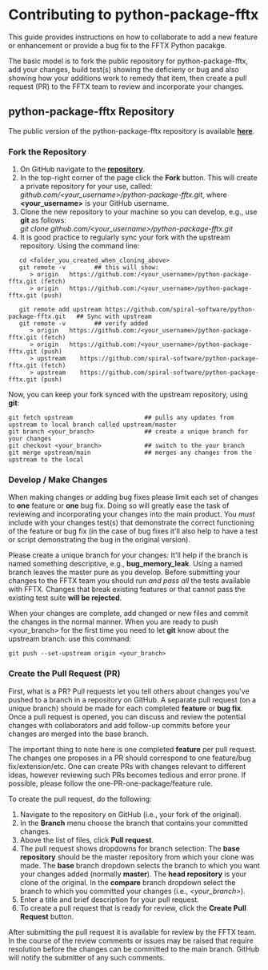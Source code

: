 Contributing to python-package-fftx
===================================

This guide provides instructions on how to collaborate to add a new feature or enhancement or provide a bug fix to the FFTX Python pacakge.

The basic model is to fork the public repository for python-package-fftx, add your changes, build test(s) showing the deficieny or bug and also showing how your additions work to remedy that item, then create a pull request (PR) to the FFTX team to review and incorporate your changes.

## python-package-fftx Repository

The public version of the python-package-fftx repository is available [**here**](https://github.com/spiral-software/python-package-fftx.git).

### Fork the Repository

1.  On GitHub navigate to the [**repository**](https://github.com/spiral-software/python-package-fftx.git).
2.  In the top-right corner of the page click the **Fork** button.  This will create a private repository for your use, called: <br>*github.com/\<your_username\>/python-package-fftx.git*, where **\<your_username\>** is your GitHub username.
3.  Clone the new repository to your machine so you can develop, e.g., use **git** as follows: <br>*git clone github.com/\<your_username\>/python-package-fftx.git*
4.  It is good practice to regularly sync your fork with the upstream repository.  Using the command line:
```
   cd <folder_you_created_when_cloning_above>
   git remote -v		## this will show:
      > origin   https://github.com:/<your_username>/python-package-fftx.git (fetch)
      > origin   https://github.com:/<your_username>/python-package-fftx.git (push)
      
   git remote add upstream https://github.com/spiral-software/python-package-fftx.git	## Sync with upstream
   git remote -v		## verify added
      > origin   https://github.com:/<your_username>/python-package-fftx.git (fetch)
      > origin   https://github.com:/<your_username>/python-package-fftx.git (push)
      > upstream	https://github.com/spiral-software/python-package-fftx.git (fetch)
      > upstream	https://github.com/spiral-software/python-package-fftx.git (push)
```

Now, you can keep your fork synced with the upstream repository, using **git**:
```
git fetch upstream                    ## pulls any updates from upstream to local branch called upstream/master
git branch <your_branch>              ## create a unique branch for your changes
git checkout <your_branch>            ## switch to the your branch 
git merge upstream/main               ## merges any changes from the upstream to the local
```

### Develop / Make Changes

When making changes or adding bug fixes please limit each set of changes to **one** feature or **one** bug fix.  Doing so will greatly ease the task of reviewing and incorporating your changes into the main product.  You *must* include with your changes test(s) that demonstrate the correct functioning of the feature or bug fix (in the case of bug fixes it'll also help to have a test or script demonstrating the bug in the original version).

Please create a unique branch for your changes:  It'll help if the branch is named something descriptive, e.g., **bug_memory_leak**.  Using a named branch leaves the master pure as you develop.  Before submitting your changes to the FFTX team you should run *and pass all* the tests available with FFTX.  Changes that break existing features or that cannot pass the existing test suite **will be rejected**.

When your changes are complete, add changed or new files and commit the changes in the normal manner.  When you are ready to push <your_branch> for the first time you need to let **git** know about the upstream branch: use this command:
```
git push --set-upstream origin <your_branch>
```

### Create the Pull Request (PR)

First, what is a PR?  Pull requests let you tell others about changes you've pushed to a branch in a repository on GitHub.  A separate pull request (on a unique branch) should be made for each completed **feature** or **bug fix**.  Once a pull request is opened, you can discuss and review the potential changes with collaborators and add follow-up commits before your changes are merged into the base branch.

The important thing to note here is one completed **feature** per pull request.  The changes one proposes in a PR should correspond to one feature/bug fix/extension/etc.  One can create PRs with changes relevant to different ideas, however reviewing such PRs becomes tedious and error prone.  If possible, please follow the one-PR-one-package/feature rule.

To create the pull request, do the following:

1.  Navigate to the repository on GitHub (i.e., your fork of the original).
2.  In the **Branch** menu choose the branch that contains your committed changes.
3.  Above the list of files, click **Pull request**.
4.  The pull request shows dropdowns for branch selection: The **base repository** should be the master repository from which your clone was made.  The **base** branch dropdown selects the branch to which you want your changes added (normally **master**).  The **head repository** is your clone of the original.  In the **compare** branch dropdown select the branch to which you committed your changes (i.e., *\<your_branch\>*).
5.  Enter a title and brief description for your pull request.
6.  To create a pull request that is ready for review, click the **Create Pull Request** button.

After submitting the pull request it is available for review by the FFTX team.  In the course of the review comments or issues may be raised that require resolution before the changes can be committed to the main branch.  GitHub will notify the submitter of any such comments.
